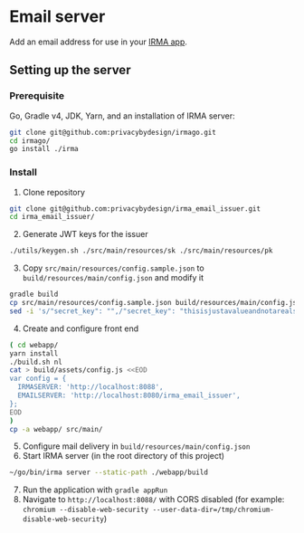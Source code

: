 
# Email server

Add an email address for use in your [IRMA app](https://github.com/privacybydesign/irma_mobile).

## Setting up the server

### Prerequisite

Go, Gradle v4, JDK, Yarn, and an installation of IRMA server:

```bash
git clone git@github.com:privacybydesign/irmago.git
cd irmago/
go install ./irma
```

### Install

1. Clone repository
```bash
git clone git@github.com:privacybydesign/irma_email_issuer.git
cd irma_email_issuer/
```
2. Generate JWT keys for the issuer
```bash
./utils/keygen.sh ./src/main/resources/sk ./src/main/resources/pk
```
3. Copy `src/main/resources/config.sample.json` to `build/resources/main/config.json` and modify it
```bash
gradle build
cp src/main/resources/config.sample.json build/resources/main/config.json
sed -i 's/"secret_key": "",/"secret_key": "thisisjustavalueandnotarealsecretsomemorecharactersuntilwehave64",/' ./build/resources/main/config.json
```
4. Create and configure front end
```bash
( cd webapp/
yarn install
./build.sh nl
cat > build/assets/config.js <<EOD
var config = {
  IRMASERVER: 'http://localhost:8088',
  EMAILSERVER: 'http://localhost:8080/irma_email_issuer',
};
EOD
)
cp -a webapp/ src/main/
```
5. Configure mail delivery in `build/resources/main/config.json`
6. Start IRMA server (in the root directory of this project)
```bash
~/go/bin/irma server --static-path ./webapp/build
```
7. Run the application with `gradle appRun`
8. Navigate to `http://localhost:8088/` with CORS disabled
(for example: `chromium --disable-web-security --user-data-dir=/tmp/chromium-disable-web-security`)
